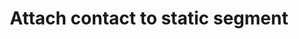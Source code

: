 ---
title: Attach contact to static segment
excerpt: Attach contact to static segment by contact ids or external customer ids
api:
  file: yespo.json
  operationId: attachContactsToGroup
hidden: false
---